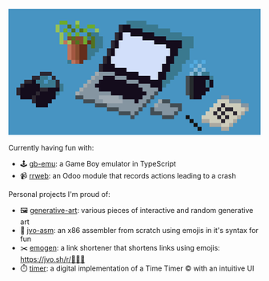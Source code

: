 ![Pixel art of a desk](https://github.com/jorenvo/jorenvo/raw/master/desk.png)

Currently having fun with:
- 🕹️ [gb-emu](https://github.com/jorenvo/gb-emu): a Game Boy emulator in TypeScript
- 📹 [rrweb](https://github.com/jorenvo/rrweb): an Odoo module that records actions leading to a crash

Personal projects I'm proud of:
- 🖼️ [generative-art](https://www.jvo.sh/generative-art/): various pieces of interactive and random generative art
- 🔧 [jvo-asm](https://github.com/jorenvo/jvo-asm): an x86 assembler from scratch using emojis in it's syntax for fun
- ✂️ [emogen](https://www.jvo.sh/r/): a link shortener that shortens links using emojis: https://jvo.sh/r/🐰🦊🐴
- ⏱️ [timer](https://www.jvo.sh/timer/): a digital implementation of a Time Timer © with an intuitive UI

<!--
![An image](https://github.com/jorenvo/jorenvo/raw/master/landscape%20scaled.png)
### Hi there 👋
Image should be at least 900px wide (max on a 4k monitor)

**jorenvo/jorenvo** is a ✨ _special_ ✨ repository because its `README.md` (this file) appears on your GitHub profile.

Here are some ideas to get you started:

- 🔭 I’m currently working on ...
- 🌱 I’m currently learning ...
- 👯 I’m looking to collaborate on ...
- 🤔 I’m looking for help with ...
- 💬 Ask me about ...
- 📫 How to reach me: ...
- 😄 Pronouns: ...
- ⚡ Fun fact: ...
-->
